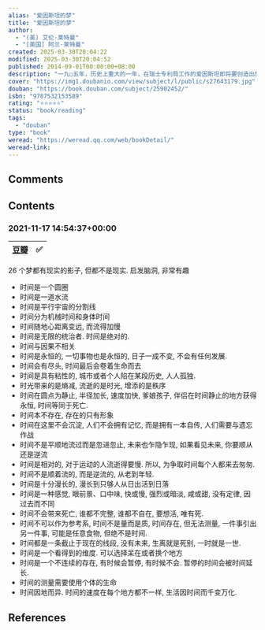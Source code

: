 ```yaml
---
alias: "爱因斯坦的梦"
title: "爱因斯坦的梦"
author:
  - "(美) 艾伦·莱特曼"
  - "[美国] 阿兰·莱特曼"
created: 2025-03-30T20:04:22
modified: 2025-03-30T20:04:52
published: 2014-09-01T00:00:00+08:00
description: "一九○五年，历史上重大的一年，在瑞士专利局工作的爱因斯坦即将要创造出惊天动地的理论，却陷入了一段又一段的梦中……在梦里，时间是一个圆，反复循环；或者，时间静止不动；有时，时间是一只夜莺，人们想捉而捉不..."
cover: "https://img1.doubanio.com/view/subject/l/public/s27643179.jpg"
douban: "https://book.douban.com/subject/25902452/"
isbn: "9787532153589"
rating: "⭐⭐⭐⭐⭐"
status: "book/reading"
tags:
  - "douban"
type: "book"
weread: "https://weread.qq.com/web/bookDetail/"
weread-link:
---
```


## Comments

## Contents

### 2021-11-17 14:54:37+00:00

| [豆瓣](https://book.douban.com/subject/25902452 ) | ✅   |
| ----------------------------------------------- | --- |

26 个梦都有现实的影子, 但都不是现实. 启发脑洞, 非常有趣

- 时间是一个圆圈
- 时间是一道水流
- 时间是平行宇宙的分割线
- 时间分为机械时间和身体时间
- 时间随地心距离变远, 而流得加慢
- 时间是无限的统治者. 时间是绝对的.
- 时间与因果不相关
- 时间是永恒的, 一切事物也是永恒的, 日子一成不变, 不会有任何发展.
- 时间会有尽头, 时间最后会卷着生命而去
- 时间是具有粘性的, 城市或者个人陷在某段历史, 人人孤独.
- 时光带来的是熵减, 流逝的是时光, 增添的是秩序
- 时间在圆点为静止, 半径加长, 速度加快, 爹娘孩子, 伴侣在时间静止的地方获得永恒, 时间等同于死亡.
- 时间本不存在, 存在的只有形象
- 时间在这里不会沉淀, 人们不会拥有记忆, 而是拥有一本自传, 人们需要与遗忘作战
- 时间不是平顺地流过而是忽进忽止, 未来也乍隐乍现, 如果看见未来, 你要顺从还是逆流
- 时间是相对的, 对于运动的人流逝得要慢. 所以, 为争取时间每个人都来去匆匆.
- 时间不是顺着流的, 而是逆流的, 从老到年轻.
- 时间是十分漫长的, 漫长到只够人从日出活到日落
- 时间是一种感觉, 眼前景、口中味, 快或慢, 强烈或暗淡, 咸或甜, 没有定律, 因过去而不同
- 时间不会带来死亡, 谁都不完整, 谁都不自在, 要想活, 唯有死.
- 时间不可以作为参考系, 时间不是量而是质, 时间存在, 但无法测量, 一件事引出另一件事, 可能是任意食物, 但绝不是时间.
- 时间都是一条截止于现在的线段, 没有未来, 生离就是死别, 一时就是一世.
- 时间是一个看得到的维度. 可以选择呆在或者换个地方
- 时间是一个不连续的存在, 有时候会暂停, 有时候不会. 暂停的时间会被时间延长.
- 时间的测量需要使用个体的生命
- 时间因地而异. 时间的速度在每个地方都不一样, 生活因时间而千变万化.

## References

